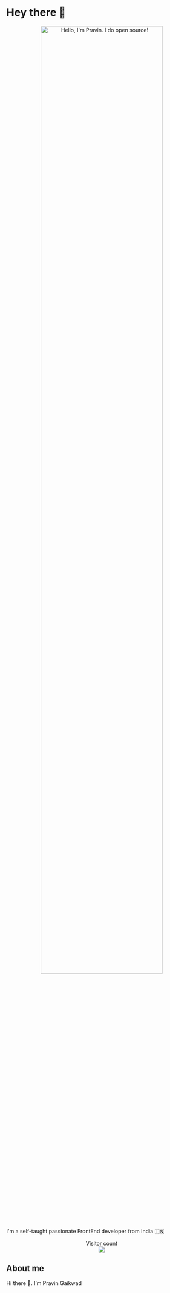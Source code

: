 # Hey there :wave:

<p align="center"><a href="https://anuraghazra.github.io"><img width="80%" alt="Hello, I'm Pravin. I do open source!" src="./assets/gh-readme-header.png" /></a></p>

<br />

I'm a self-taught passionate FrontEnd developer from India 🇮🇳

<p align="center"> 
  Visitor count<br>
  <img src="https://profile-counter.glitch.me/pravin-codes/count.svg" />
</p>

## About me

Hi there 👋. I’m Pravin Gaikwad
